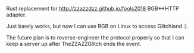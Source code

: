 Rust replacement for http://zzazzdzz.github.io/fools2018 BGB<->HTTP adapter.

Just barely works, but now I can use BGB on Linux to access Glitchland :).

The future plan is to reverse-engineer the protocol properly so that I can keep a server up after TheZZAZZGlitch ends the event.
